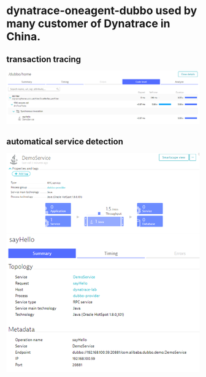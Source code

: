 # dynatrace-oneagent-dubbo used by many customer of Dynatrace in China.

## transaction tracing
![Transaction Tracing](https://github.com/DeanWade/deanwade.github.io/blob/master/image/dynatrace/dubbo/transaction-tracing.png)

## automatical service detection
![Service](https://github.com/DeanWade/deanwade.github.io/blob/master/image/dynatrace/dubbo/auto-service-detection.png)
![Transaction](https://github.com/DeanWade/deanwade.github.io/blob/master/image/dynatrace/dubbo/auto-transaction-detection.png)

